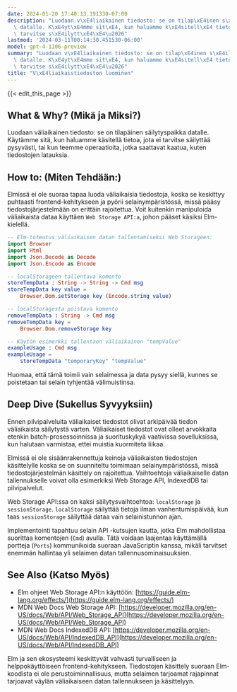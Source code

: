 ```yaml
---
date: 2024-01-20 17:40:13.191330-07:00
description: "Luodaan v\xE4liaikainen tiedosto: se on tilap\xE4inen s\xE4ilytyspaikka\
  \ datalle. K\xE4yt\xE4mme sit\xE4, kun haluamme k\xE4sitell\xE4 tietoa, jota ei\
  \ tarvitse s\xE4ilytt\xE4\xE4\u2026"
lastmod: '2024-03-11T00:14:30.451530-06:00'
model: gpt-4-1106-preview
summary: "Luodaan v\xE4liaikainen tiedosto: se on tilap\xE4inen s\xE4ilytyspaikka\
  \ datalle. K\xE4yt\xE4mme sit\xE4, kun haluamme k\xE4sitell\xE4 tietoa, jota ei\
  \ tarvitse s\xE4ilytt\xE4\xE4\u2026"
title: "V\xE4liaikaistiedoston luominen"
---
```


{{< edit_this_page >}}

## What & Why? (Mikä ja Miksi?)
Luodaan väliaikainen tiedosto: se on tilapäinen säilytyspaikka datalle. Käytämme sitä, kun haluamme käsitellä tietoa, jota ei tarvitse säilyttää pysyvästi, tai kun teemme operaatioita, jotka saattavat kaatua, kuten tiedostojen latauksia.

## How to: (Miten Tehdään:)
Elmissä ei ole suoraa tapaa luoda väliaikaisia tiedostoja, koska se keskittyy puhtaasti frontend-kehitykseen ja pyörii selainympäristössä, missä pääsy tiedostojärjestelmään on erittäin rajoitettua. Voit kuitenkin manipuloida väliaikaista dataa käyttäen `Web Storage API:a`, johon pääset käsiksi Elm-kielellä.

```Elm
-- Elm-toteutus väliaikaisen datan tallentamiseksi Web Storageen:
import Browser
import Html
import Json.Decode as Decode
import Json.Encode as Encode

-- localStorageen tallentava komento
storeTempData : String -> String -> Cmd msg
storeTempData key value =
    Browser.Dom.setStorage key (Encode.string value)

-- localStoragesta poistava komento
removeTempData : String -> Cmd msg
removeTempData key =
    Browser.Dom.removeStorage key

-- Käytön esimerkki tallentaen väliaikainen "tempValue"
exampleUsage : Cmd msg
exampleUsage =
    storeTempData "temporaryKey" "tempValue"
```

Huomaa, että tämä toimii vain selaimessa ja data pysyy siellä, kunnes se poistetaan tai selain tyhjentää välimuistinsa.

## Deep Dive (Sukellus Syvyyksiin)
Ennen pilvipalveluita väliaikaiset tiedostot olivat arkipäivää tiedon väliaikaista säilytystä varten. Väliaikaiset tiedostot ovat olleet arvokkaita etenkin batch-prosessoinnissa ja suorituskykyä vaativissa sovelluksissa, kun halutaan varmistaa, ettei muistia kuormiteta liikaa.

Elmissä ei ole sisäänrakennettuja keinoja väliaikaisten tiedostojen käsittelylle koska se on suunniteltu toimimaan selainympäristössä, missä tiedostojärjestelmän käsittely on rajoitettua. Vaihtoehtoja väliaikaiselle datan tallennukselle voivat olla esimerkiksi Web Storage API, IndexedDB tai pilvipalvelut.

Web Storage API:ssa on kaksi säilytysvaihtoehtoa: `localStorage` ja `sessionStorage`. `localStorage` säilyttää tietoja ilman vanhentumispäivää, kun taas `sessionStorage` säilyttää dataa vain selainistunnon ajan.

Implementointi tapahtuu selain API -kutsujen kautta, jotka Elm mahdollistaa suorittaa komentojen (`Cmd`) avulla. Tätä voidaan laajentaa käyttämällä portteja (`Ports`) kommunikoida suoraan JavaScriptin kanssa, mikäli tarvitset enemmän hallintaa yli selaimen datan tallennusominaisuuksien.

## See Also (Katso Myös)
- Elm ohjeet Web Storage API:n käyttöön: [https://guide.elm-lang.org/effects/](https://guide.elm-lang.org/effects/)
- MDN Web Docs Web Storage API: [https://developer.mozilla.org/en-US/docs/Web/API/Web_Storage_API](https://developer.mozilla.org/en-US/docs/Web/API/Web_Storage_API)
- MDN Web Docs IndexedDB API: [https://developer.mozilla.org/en-US/docs/Web/API/IndexedDB_API](https://developer.mozilla.org/en-US/docs/Web/API/IndexedDB_API)
  
Elm ja sen ekosysteemi keskittyvät vahvasti turvalliseen ja helppokäyttöiseen frontend-kehitykseen. Tiedostojen käsittely suoraan Elm-koodista ei ole perustoiminnallisuus, mutta selaimen tarjoamat rajapinnat tarjoavat väylän väliaikaiseen datan tallennukseen ja käsittelyyn.
